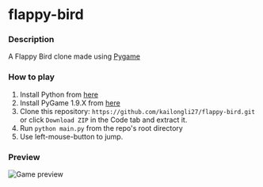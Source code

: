 # flappy-bird
 
### Description
A Flappy Bird clone made using [Pygame](https://www.pygame.org/wiki/about)

### How to play
1. Install Python from [here](https://www.python.org/downloads)
2. Install PyGame 1.9.X from [here](http://www.pygame.org/download.shtml)
3. Clone this repository: `https://github.com/kailongli27/flappy-bird.git` or click `Download ZIP` in the Code tab and extract it.
4. Run `python main.py` from the repo's root directory
5. Use left-mouse-button to jump.

### Preview
![Game preview](https://media.giphy.com/media/vFKqnCdLPNOKc/giphy.gif)
